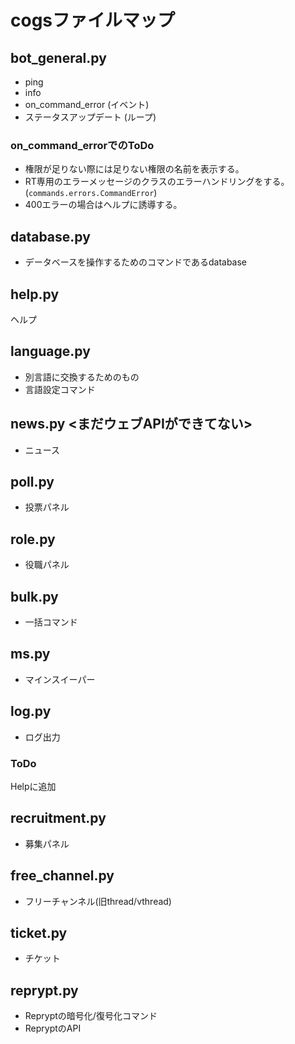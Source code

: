 # cogsファイルマップ
## bot_general.py
* ping
* info
* on_command_error (イベント)
* ステータスアップデート (ループ)
### on_command_errorでのToDo
* 権限が足りない際には足りない権限の名前を表示する。
* RT専用のエラーメッセージのクラスのエラーハンドリングをする。(`commands.errors.CommandError`)
* 400エラーの場合はヘルプに誘導する。
## database.py
* データベースを操作するためのコマンドであるdatabase
## help.py
ヘルプ
## language.py
* 別言語に交換するためのもの
* 言語設定コマンド
## news.py <まだウェブAPIができてない>
* ニュース
## poll.py
* 投票パネル
## role.py
* 役職パネル
## bulk.py
* 一括コマンド
## ms.py
* マインスイーパー
## log.py
* ログ出力
### ToDo
Helpに追加
## recruitment.py
* 募集パネル
## free_channel.py
* フリーチャンネル(旧thread/vthread)
## ticket.py
* チケット
## reprypt.py
* Repryptの暗号化/復号化コマンド
* RepryptのAPI